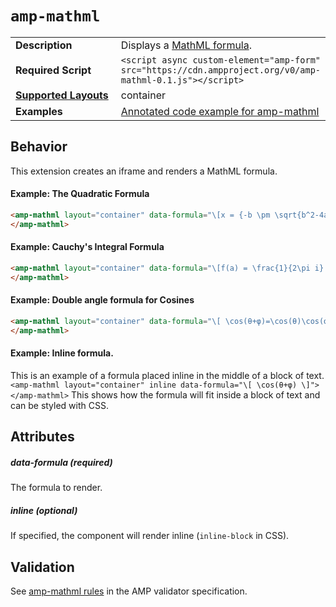 <!--
Copyright 2018 The AMP HTML Authors. All Rights Reserved.

Licensed under the Apache License, Version 2.0 (the "License");
you may not use this file except in compliance with the License.
You may obtain a copy of the License at

      http://www.apache.org/licenses/LICENSE-2.0

Unless required by applicable law or agreed to in writing, software
distributed under the License is distributed on an "AS-IS" BASIS,
WITHOUT WARRANTIES OR CONDITIONS OF ANY KIND, either express or implied.
See the License for the specific language governing permissions and
limitations under the License.
-->

# <a name="`amp-mathml`"></a> `amp-mathml`

<table>
  <tr>
    <td width="40%"><strong>Description</strong></td>
    <td>Displays a <a href="https://www.w3.org/Math/">MathML formula</a>.</td>
  </tr>
  <tr>
    <td width="40%"><strong>Required Script</strong></td>
    <td><code>&lt;script async custom-element="amp-form" src="https://cdn.ampproject.org/v0/amp-mathml-0.1.js">&lt;/script></code></td>
  </tr>
  <tr>
    <td class="col-fourty"><strong><a href="https://www.ampproject.org/docs/guides/responsive/control_layout.html">Supported Layouts</a></strong></td>
    <td>container</td>
  </tr>
  <tr>
    <td width="40%"><strong>Examples</strong></td>
    <td><a href="https://ampbyexample.com/components/amp-mathml/">Annotated code example for amp-mathml</a></td>
  </tr>
</table>

## Behavior

This extension creates an iframe and renders a MathML formula.

#### Example: The Quadratic Formula

```html
<amp-mathml layout="container" data-formula="\[x = {-b \pm \sqrt{b^2-4ac} \over 2a}.\]">
</amp-mathml>
```

#### Example: Cauchy's Integral Formula

```html
<amp-mathml layout="container" data-formula="\[f(a) = \frac{1}{2\pi i} \oint\frac{f(z)}{z-a}dz\]">
</amp-mathml>
```
#### Example: Double angle formula for Cosines

```html
<amp-mathml layout="container" data-formula="\[ \cos(θ+φ)=\cos(θ)\cos(φ)−\sin(θ)\sin(φ) \]">
</amp-mathml>
```
#### Example: Inline formula.

This is an example of a formula placed  inline in the middle of a block of text. `<amp-mathml layout="container" inline data-formula="\[ \cos(θ+φ) \]"></amp-mathml>` This shows how the formula will fit inside a block of text and can be styled with CSS.

## Attributes

##### data-formula (required)

The formula to render.

##### inline (optional)

If specified, the component will render inline (`inline-block` in CSS).

## Validation
See [amp-mathml rules](https://github.com/ampproject/amphtml/blob/master/extensions/amp-mathml/validator-amp-mathml.protoascii) in the AMP validator specification.
